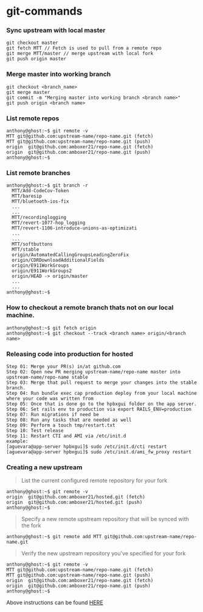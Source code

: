 # git-commands

### Sync upstream with local master
```
git checkout master
git fetch MTT // Fetch is used to pull from a remote repo
git merge MTT/master // merge upstream with local fork
git push origin master
```

### Merge master into working branch
```
git checkout <branch_name>
git merge master
git commit -m "Merging master into working branch <branch name>"
git push origin <branch name>
```

### List remote repos
```
anthony@ghost:~$ git remote -v
MTT	git@github.com:upstream-name/repo-name.git (fetch)
MTT	git@github.com:upstream-name/repo-name.git (push)
origin	git@github.com:amboxer21/repo-name.git (fetch)
origin	git@github.com:amboxer21/repo-name.git (push)
anthony@ghost:~$
```

### List remote branches
```
anthony@ghost:~$ git branch -r
  MTT/Add-CodeCov-Token
  MTT/baresip
  MTT/bluetooth-ios-fix
  ...
  ...
  MTT/recordinglogging
  MTT/revert-1077-hop_logging
  MTT/revert-1106-introduce-unions-as-optimizati
  ...
  ...
  MTT/softbuttons
  MTT/stable
  origin/AutomatedCallingGroupsLeadingZeroFix
  origin/CDRDownloadAdditionalFields
  origin/E911WorkGroups
  origin/E911WorkGroups2
  origin/HEAD -> origin/master
  ...
  ...
anthony@ghost:~$
```

### How to checkout a remote branch thats not on our local machine.
```
anthony@ghost:~$ git fetch origin
anthony@ghost:~$ git checkout --track <branch name> origin/<branch name>
```

### Releasing code into production for hosted
```
Step 01: Merge your PR(s) in/at github.com
Step 02: Open new PR merging upstream-name/repo-name master into upstream-name/repo-name stable
Step 03: Merge that pull request to merge your changes into the stable branch.
Step 04: Run bundle exec cap production deploy from your local machine where your code was written from
Step 05: Once that is done go to the hpbxgui folder on the app server.
Step 06: Set rails env to production via export RAILS_ENV=production
Step 07: Run migrations if need be 
Step 08: Run any tasks that are needed as well
Step 09: Perform a touch tmp/restart.txt
Step 10: Test release
Step 11: Restart CTI and AMI via /etc/init.d 
example:
[aguevara@app-server hpbxgui]$ sudo /etc/init.d/cti restart
[aguevara@app-server hpbxgui]$ sudo /etc/init.d/ami_fw_proxy restart
```

### Creating a new upstream
> List the current configured remote repository for your fork
```
anthony@ghost:~$ git remote -v
origin  git@github.com:amboxer21/hosted.git (fetch)
origin  git@github.com:amboxer21/hosted.git (push)
anthony@ghost:~$
```

> Specify a new remote upstream repository that will be synced with the fork
```
anthony@ghost:~$ git remote add MTT git@github.com:upstream-name/repo-name.git
```

> Verify the new upstream repository you've specified for your fork
```
anthony@ghost:~$ git remote -v
MTT git@github.com:upstream-name/repo-name.git (fetch)
MTT git@github.com:upstream-name/repo-name.git (push)
origin  git@github.com:amboxer21/repo-name.git (fetch)
origin  git@github.com:amboxer21/repo-name.git (push)
anthony@ghost:~$
```

Above instructions can be found [HERE](https://help.github.com/articles/configuring-a-remote-for-a-fork/)

